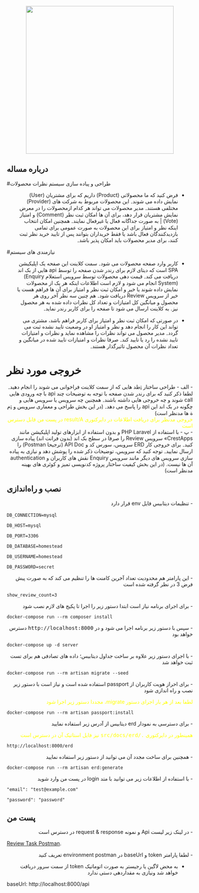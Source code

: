 <p align="center"><a href="https://digikala.ir/" target="_blank">
<img src="https://avatars.githubusercontent.com/u/28993615?s=280&v=4" width="400"></a></p>

<p align="center">

</p>

## درباره مساله

#طراحی و پیاده سازی سیستم نظرات محصولات

<div lang="fa" dir="rtl">

- فرض کنید که ما محصولاتی ‎(Product)‏ داریم که برای مشتریان ‎(User)‏ نمایش داده می شوند۔ این محصولات مربوط به شرکت های ‎(Provider)‏ مختلفی هستند۔ مدیر محصولات می تواند هر کدام ازمحصولات را در معرض نمایش مشتریان قرار دهد، برای آن ها امکان ثبت نظر ‎(Comment)‏ و امتیاز (‎Vote)‏ | به صورت جداگانه فعال یا غیرفعال نمایند۔ همچنین امکان انتخاب اینکه نظر و امتیاز برای این محصولات به صورت عمومی برای تمامی بازدیدکنندگان فعال باشد یا فقط خریداران بتوانند پس از تایید خرید نظر ثبت کنند، برای مدیر محصولات باید امکان پذیر باشد۔

</div>

#نیازمندی های سیستم

<div lang="fa" dir="rtl">

-  کاربر وارد صفحه محصولات می شود۔ سمت کلاینت این صفحه یک اپلیکیشن ‎SPA‏ است که دیتای لازم برای رندر شدن صفحه را توسط ‎api‏ هایی از بک اند دریافت می کند۔ قیمت دهی محصولات توسط سرویس استعلام ‎(Enquiry System)‏ انجام می شود و لازم است اطلاعات اینکه هر یک از محصولات نمایش داده شوند یا خیر و امکان ثبت نظر و امتیاز برای آن ها فراهم هست یا خیر از سرویس ‎Review‏ دریافت شود۔
   هم چنین سه نظر آخر روی هر محصول و میانگین کل امتیازات و تعداد کل نظرات داده شده به هر محصول نیز. به کلاینت ارسال می شود تا صفحه را برای کاربر رندر نماید۔

- در صورتی که امکان ثبت نظر و امتیاز برای کاربر فراهم باشد، مشتری می تواند این کار را انجام دهد و نظر و امتیاز او در وضعیت تایید نشده ثبت می گردد۔ مدیر محصول می تواند نظرات را مشاهده نماید و نظرات و امتیازات تایید نشده را رد یا تایید کند۔ صرفا نظرات و امتیازات تایید شده در میانگین و تعداد نظرات آن محصول تاثیرگذار هستند۔

</div>

# خروجی مورد نظر
<div lang="fa" dir="rtl">
- الف - طراحی ساختار ¡طد هایی که از سمت کلاینت فراخوانی می شوند را انجام دهید۔ لطفا ذکر کنید که
برای رندر شدن صفحه با توجه به توضیحات چند ‎api‏ با چه ورودی هایی ‎call‏ شوند و چه خروجی هایی داشته
باشند۔ همچنین چه سرویس یا سرویس هایی و چگونه در بک اند این ‎api‏ را پاسخ می دهد۔ (در این بخش
طراحی و معماری سرویس و ¡م ة ها مدنظر است)
</div>

<div lang="fa" dir="rtl">
<span style="color: yellow">
خروجی مدنظر برای دریافت اطلاعات در دایرکتوری result/A در پست من قابل دسترس است
</span>
</div>


<div lang="fa" dir="rtl">
- پ - با استفاده از ‎PHP Laravel‏ و بدون استفاده از ابزارهای تولید اپلیکیشن مانند ‎«CrestApps‏ سرویس
‎Review‏ را صرفا در سطح بک اند (بدون فرانت اند) پیاده سازی کنید۔ برای خروجی کار ‎ERD‏ سرویس،
سورس کد و ‎API Doc‏ (ترجیحا ‎(Postman‏ را ارسال نمایید۔ توجه کنید که سرویس، توضیحات ذکر شده
را پوشش دهد و نیازی به پیاده سازی سرویس های دیگر مانند سرویس ‎Enquiry‏ نقش های کاربران و
‎authentication‏ آن ها نیست. (در این بخش کیفیت ساختار پروژه کدنویسی تمیز و کوئری های بهینه مدنظر
است)
</div>

##    نصب و راه‌اندازی

<div lang="fa" dir="rtl">
 - تنظیمات دیتابیس فایل env قرار دارد
</div>

‍‍‍‍‍‍‍‍‍‍‍‍‍```DB_CONNECTION=mysql```

```DB_HOST=mysql```

```DB_PORT=3306```

```DB_DATABASE=homestead```

```DB_USERNAME=homestead```

```DB_PASSWORD=secret```

<div lang="fa" dir="rtl">
 - این پارامتر هم محدودیت تعداد آخرین کامنت ها را تنظیم می کند که به صورت پیش فرض 3 در نظر گرفته شده است
</div>

```show_review_count=3```

<div lang="fa" dir="rtl">
- برای اجرای برنامه نیاز است ابتدا دستور زیر  را اجرا تا پکیج های لازم نصب شود
</div>

```docker-compose run --rm composer install```

<div lang="fa" dir="rtl">
- سپس با دستور زیر برنامه اجرا می شود و در <kbd>http://localhost:8000</kbd>  دسترس خواهد بود
</div>

```docker-compose up -d server```

<div lang="fa" dir="rtl">
- با اجرای دستور زیر علاوه بر ساخت جداول دیتابیس؛ داده های تصادفی هم برای تست ثبت خواهد شد
</div>

```docker-compose run --rm artisan migrate --seed```

<div lang="fa" dir="rtl">
- برای احراز هویت کاربران از passport استفاده شده است و نیاز است با دستور زیر نصب و راه اندازی شود

<span style="color: yellow">لطفا بعد از هر بار اجرای دستور migrate، مجددا دستور زیر اجرا شود</span>
</div>

```docker-compose run --rm artisan passport:install```

<div lang="fa" dir="rtl">
- برای دسترسی به نمودار erd دیتابیس از آدرس زیر استفاده نمایید

<span style="color: yellow">همینطور در دایرکتوری <kbd>./src/docs/erd</kbd> نیز فایل استاتیک آن در دسترس است</span>
</div>

```http://localhost:8000/erd```

<div lang="fa" dir="rtl">
- همچنین برای ساخت مجدد آن می توانید از دستور زیر استفاده نمایید
</div>

```docker-compose run --rm artisan erd:generate```

<div lang="fa" dir="rtl">
- با استفاده از اطلاعات زیر می توانید با متد login در پست من وارد شوید
</div>

```"email": "test@example.com"```

```"password": "password"```

## پست من

<div lang="fa" dir="rtl">
- در لینک زیر لیست Api و نمونه request & response در دسترس است
</div>

[Review Task Postman](https://www.getpostman.com/collections/ffba302df481b1b1be00).

<div lang="fa" dir="rtl">
- لطفا پارامتر token و baseUrl در environment postman تعریف کنید

- به محض لاگین یا رجیستر به صورت اتوماتیک token از سمت  سرور دریافت خواهد شد ونیازی به مقداردهی دستی ندارد
</div>

baseUrl: http://localhost:8000/api

